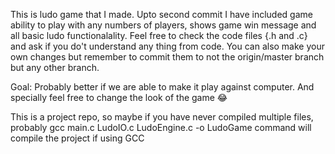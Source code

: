 This is ludo game that I made.
Upto second commit I have included game ability to play with any numbers of players,
shows game win message and all basic ludo functionalality.
Feel free to check the code files {.h and .c} and ask if you do't understand any 
thing from code.
You can also make your own changes but remember to commit them to not the origin/master branch
but any other branch.

Goal: Probably better if we are able to make it play against computer.
And specially feel free to change the look of the game 😂

This is a project repo, so maybe if you have never compiled multiple files, 
probably 
gcc main.c LudoIO.c LudoEngine.c -o LudoGame
command will compile the project if using GCC
